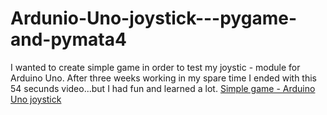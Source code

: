 # Ardunio-Uno-joystick---pygame-and-pymata4


I wanted to create simple game in order to test my joystic - module for Arduino Uno. After three weeks working in my spare time I ended with this 54 secunds video...but I had fun and learned a lot. [Simple game - Arduino Uno joystick](https://youtube.com/shorts/tgfDHzOD7PM)
